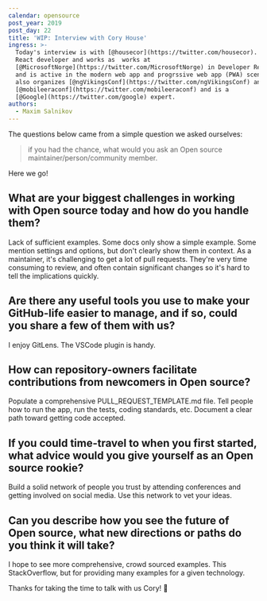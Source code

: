 ```yaml
---
calendar: opensource
post_year: 2019
post_day: 22
title: 'WIP: Interview with Cory House'
ingress: >-
  Today's interview is with [@housecor](https://twitter.com/housecor). Cory is a
  React developer and works as  works at
  [@MicrosoftNorge](https://twitter.com/MicrosoftNorge) in Developer Relations
  and is active in the modern web app and progrssive web app (PWA) scene. He
  also organizes [@ngVikingsConf](https://twitter.com/ngVikingsConf) and
  [@mobileeraconf](https://twitter.com/mobileeraconf) and is a
  [@Google](https://twitter.com/google) expert.
authors:
  - Maxim Salnikov
---
```

The questions below came from a simple question we asked ourselves: 

> if you had the chance, what would you ask an Open source maintainer/person/community member.

Here we go!

## What are your biggest challenges in working with Open source today and how do you handle them?

Lack of sufficient examples. Some docs only show a simple example. Some mention settings and options, but don't clearly show them in context. As a maintainer, it's challenging to get a lot of pull requests. They're very time consuming to review, and often contain significant changes so it's hard to tell the implications quickly.

## Are there any useful tools you use to make your GitHub-life easier to manage, and if so, could you share a few of them with us?

I enjoy GitLens. The VSCode plugin is handy.  

## How can repository-owners facilitate contributions from newcomers in Open source?

Populate a comprehensive PULL_REQUEST_TEMPLATE.md file. Tell people how to run the app, run the tests, coding standards, etc. Document a clear path toward getting code accepted.  

## If you could time-travel to when you first started, what advice would you give yourself as an Open source rookie?

Build a solid network of people you trust by attending conferences and getting involved on social media. Use this network to vet your ideas. 

## Can you describe how you see the future of Open source, what new directions or paths do you think it will take?

I hope to see more comprehensive, crowd sourced examples. This StackOverflow, but for providing many examples for a given technology.

Thanks for taking the time to talk with us Cory! 💪
